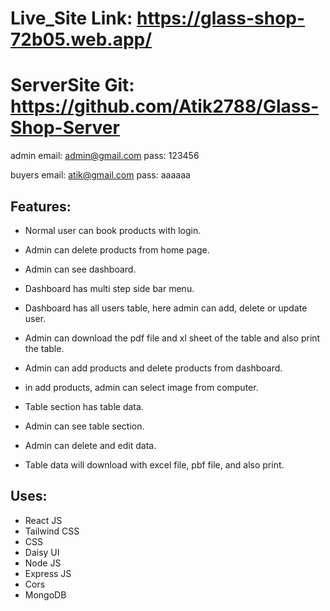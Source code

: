 # Live_Site Link: https://glass-shop-72b05.web.app/

# ServerSite Git: https://github.com/Atik2788/Glass-Shop-Server

admin email: admin@gmail.com
pass: 123456

buyers email: atik@gmail.com
pass: aaaaaa

## Features: 
* Normal user can book products with login.
* Admin can delete products from home page.

* Admin can see dashboard. 
* Dashboard has multi step side bar menu.
* Dashboard has all users table, here admin can add, delete or update user.
* Admin can download the pdf file and xl sheet of the table and also print the table.
* Admin can add products and delete products from dashboard.
* in add products, admin can select image from computer.

* Table section has table data.
* Admin can see table section.
* Admin can delete and edit data.
* Table data will download with excel file, pbf file, and also print.



## Uses:
* React JS
* Tailwind CSS
* CSS
* Daisy UI
* Node JS
* Express JS
* Cors
* MongoDB

